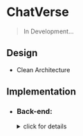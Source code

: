 # ChatVerse

>In Development...

## Design

- Clean Architecture

## Implementation
  * ### Back-end:
    <details>
      <summary>click for details</summary>

      - .NET 7 
      - C#
      - ASP.NET Minimal Web API
      - GraphQL
      -	Postgres
    </details>
